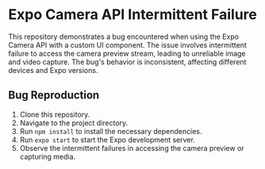 # Expo Camera API Intermittent Failure

This repository demonstrates a bug encountered when using the Expo Camera API with a custom UI component. The issue involves intermittent failure to access the camera preview stream, leading to unreliable image and video capture. The bug's behavior is inconsistent, affecting different devices and Expo versions.

## Bug Reproduction

1. Clone this repository.
2. Navigate to the project directory.
3. Run `npm install` to install the necessary dependencies.
4. Run `expo start` to start the Expo development server.
5. Observe the intermittent failures in accessing the camera preview or capturing media.